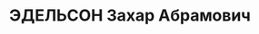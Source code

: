 ---
title: ЭДЕЛЬСОН Захар Абрамович
description: "Род. в 1896, г. Тбилиси, еврей, член ВКП(б) в 1930-1937. Проживал: г.\
  \ Москва, Тверской бульв., д. 17, кв. 21. Нач. управления изобразительного искусства\
  \ Всесоюзного комитета по делам искусств (б. зав. массовым отделом Ленсовета) \n\
  \  Арестован 01.08.1937. Обв. по ст. 58-7-8-11 УК РСФСР. Приговор: выездная сессия\
  \ ВК ВС СССР в г. Ленинград, 29.11.1937 – ВМН. Расстрелян 29.11.1937"
---